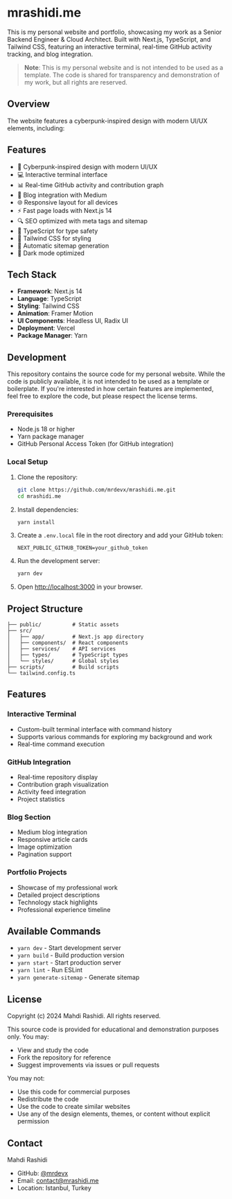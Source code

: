 # mrashidi.me

This is my personal website and portfolio, showcasing my work as a Senior Backend Engineer & Cloud Architect. Built with Next.js, TypeScript, and Tailwind CSS, featuring an interactive terminal, real-time GitHub activity tracking, and blog integration.

> **Note**: This is my personal website and is not intended to be used as a template. The code is shared for transparency and demonstration of my work, but all rights are reserved.

## Overview

The website features a cyberpunk-inspired design with modern UI/UX elements, including:

## Features

- 🎨 Cyberpunk-inspired design with modern UI/UX
- 💻 Interactive terminal interface
- 📊 Real-time GitHub activity and contribution graph
- 📝 Blog integration with Medium
- 🌐 Responsive layout for all devices
- ⚡ Fast page loads with Next.js 14
- 🔍 SEO optimized with meta tags and sitemap
- 🎯 TypeScript for type safety
- 🎨 Tailwind CSS for styling
- 🔄 Automatic sitemap generation
- 🌙 Dark mode optimized

## Tech Stack

- **Framework**: Next.js 14
- **Language**: TypeScript
- **Styling**: Tailwind CSS
- **Animation**: Framer Motion
- **UI Components**: Headless UI, Radix UI
- **Deployment**: Vercel
- **Package Manager**: Yarn

## Development

This repository contains the source code for my personal website. While the code is publicly available, it is not intended to be used as a template or boilerplate. If you're interested in how certain features are implemented, feel free to explore the code, but please respect the license terms.

### Prerequisites

- Node.js 18 or higher
- Yarn package manager
- GitHub Personal Access Token (for GitHub integration)

### Local Setup

1. Clone the repository:
   ```bash
   git clone https://github.com/mrdevx/mrashidi.me.git
   cd mrashidi.me
   ```

2. Install dependencies:
   ```bash
   yarn install
   ```

3. Create a `.env.local` file in the root directory and add your GitHub token:
   ```env
   NEXT_PUBLIC_GITHUB_TOKEN=your_github_token
   ```

4. Run the development server:
   ```bash
   yarn dev
   ```

5. Open [http://localhost:3000](http://localhost:3000) in your browser.

## Project Structure

```
├── public/          # Static assets
├── src/
│   ├── app/         # Next.js app directory
│   ├── components/  # React components
│   ├── services/    # API services
│   ├── types/       # TypeScript types
│   └── styles/      # Global styles
├── scripts/         # Build scripts
└── tailwind.config.ts
```

## Features

### Interactive Terminal
- Custom-built terminal interface with command history
- Supports various commands for exploring my background and work
- Real-time command execution

### GitHub Integration
- Real-time repository display
- Contribution graph visualization
- Activity feed integration
- Project statistics

### Blog Section
- Medium blog integration
- Responsive article cards
- Image optimization
- Pagination support

### Portfolio Projects
- Showcase of my professional work
- Detailed project descriptions
- Technology stack highlights
- Professional experience timeline

## Available Commands

- `yarn dev` - Start development server
- `yarn build` - Build production version
- `yarn start` - Start production server
- `yarn lint` - Run ESLint
- `yarn generate-sitemap` - Generate sitemap

## License

Copyright (c) 2024 Mahdi Rashidi. All rights reserved.

This source code is provided for educational and demonstration purposes only. You may:
- View and study the code
- Fork the repository for reference
- Suggest improvements via issues or pull requests

You may not:
- Use this code for commercial purposes
- Redistribute the code
- Use the code to create similar websites
- Use any of the design elements, themes, or content without explicit permission

## Contact

Mahdi Rashidi
- GitHub: [@mrdevx](https://github.com/mrdevx)
- Email: contact@mrashidi.me
- Location: Istanbul, Turkey
